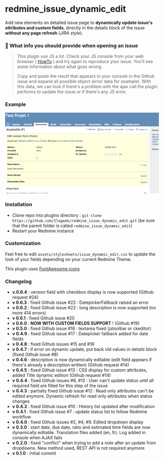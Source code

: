 # redmine_issue_dynamic_edit

Add new elements on detailed issue page to **dynamically update issue's attributes and custom fields**, directly in the details block of the issue **without any page refresh** (*JIRA style*).


### 🔴  What info you should provide when opening an issue
>This plugin use JS a lot. Check your JS console from your web browser ( [HowTo](https://webmasters.stackexchange.com/a/77337) ) and try again to reproduce your issue. You'll see some information about what goes wrong. 
>
>Copy and paste the result that appears in your console in the Github issue and expand all possible object (error data for example). With this data, we can look if there's a problem with the ajax call the plugin performs to update the issue or if there's any JS error.

### Example

![Gif that represents dynamic edition of field from the detailled issue's view](/doc/edit.gif)

### Installation

* Clone repo into plugins directory : `git clone https://github.com/Ilogeek/redmine_issue_dynamic_edit.git` (be sure that the parent folder is called `redmine_issue_dynamic_edit`)
* Restart your Redmine instance

### Customization

Feel free to edit `assets/stylesheets/issue_dynamic_edit.css` to update the look of your fields depending on your current Redmine Theme. 

This plugin uses [FontAwesome icons](http://fontawesome.io/)

### Changelog

* **v.0.6.4** : version field with checkbox display is now supported (Github request #24)
* **v 0.6.3** : fixed Github issue #22 : DatepickerFallback raised an error
* **v 0.6.2** : fixed Github issue #22 : long description is now supported (no more 414 errors)
* **v 0.6.1** : fixed Github issue #20
* **v 0.6.0** : **NOW WITH CUSTOM FIELDS SUPPORT** ! (Github #19)
* **v 0.5.0** : fixed Github issue #18 : textarea fixed (jstoolbar or ckeditor)
* **v 0.4.9** : fixed Github issue #17 : Datepicker fallback added for date fields
* **v 0.4.8** : fixed Github issues #15 and #16
* **v 0.4.7** : if error on dynamic update, put back old values in details block (fixed Github issue #8)
* **v 0.4.6** : description is now dynamically editable (edit field appears if there's already a description written) (Github request #14)
* **v 0.4.5** : fixed Github issue #13 : CSS display for custom attributes, added Title dynamic edition (Github request #14)
* **v 0.4.4** : fixed Github issues #6, #12 : User can't update status until all required field are filled for this step of the issue
* **v 0.4.3** : partially fixed Github issue #12 : Read only attributes can't be edited anymore. Dynamic refresh for read only attributes when status changes
* **v 0.4.2** : fixed Github issue #10 : History list updated after modification
* **v 0.4.1** : fixed Github issue #7 : update status list to follow Redmine workflow
* **v 0.4.0** : fixed Github issues #2, #4, #9. Edited dropdown display
* **v 0.3.0** : start date, due date, ratio and estimated time fields are now dynamically editable. Translation files added (en, fr). Log added in console when AJAX fails
* **v 0.2.0** : fixed "conflict" when trying to add a note after an update from dropdowns. New method used, REST API is not required anymore
* **v 0.1.0** : initial commit